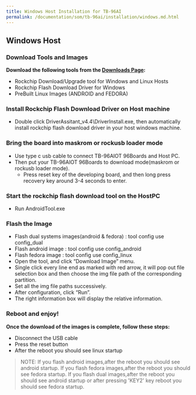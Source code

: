 ```yaml
---
title: Windows Host Installation for TB-96AI
permalink: /documentation/som/tb-96ai/installation/windows.md.html
---
```


## Windows Host

### Download Tools and Images

**Download the following tools from the [Downloads Page](../downloads/):**
- Rockchip Download/Upgrade tool for Windows and Linux Hosts
- Rockchip Flash Download Driver for Windows
- PreBuilt Linux Images (ANDROID and FEDORA)

### Install Rockchip Flash Download Driver on Host machine

- Double click DriverAssitant_v4.4\DriverInstall.exe, then automatically install rockchip flash download driver in your host windows machine.

### Bring the board into maskrom or rockusb loader mode
- Use type c usb cable to connect TB-96AIOT 96Boards and Host PC.
- Then put your TB-96AIOT 96Boards to download mode(maskrom or rockusb loader mode).
	- Press reset key of the developing board, and then long press recovery key around 3-4 seconds to enter.

### Start the rockchip flash download tool on the HostPC
- Run AndroidTool.exe

### Flash the Image

- Flash dual systems images(android & fedora) : tool config use config_dual
- Flash android image : tool config use config_android
- Flash fedora image : tool config use config_linux
- Open the tool, and click “Download Image” menu.
- Single click every line end as marked with red arrow, it will pop out file selection box and then choose the img file path of the corresponding partition.
- Set all the img file paths successively.
- After configuration, click “Run”.
- The right information box will display the relative information.


### Reboot and enjoy!

**Once the download of the images is complete, follow these steps:**
- Disconnect the USB cable
- Press the reset button
- After the reboot you should see linux startup

> NOTE: If you flash android images,after the reboot you should see android startup. If you
flash fedora images,after the reboot you should see fedora startup. If you flash dual
images,after the reboot you should see android startup or after pressing 'KEY2' key
reboot you should see fedora startup.
